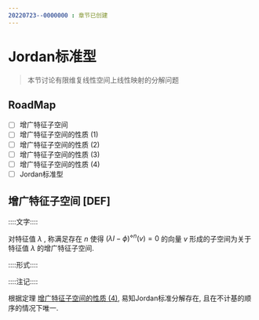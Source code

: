 ```yaml
---
20220723--0000000 : 章节已创建
---
```

# Jordan标准型
> 本节讨论有限维复线性空间上线性映射的分解问题

## RoadMap

- [ ] 增广特征子空间
- [ ] 增广特征子空间的性质 (1)
- [ ] 增广特征子空间的性质 (2)
- [ ] 增广特征子空间的性质 (3)
- [ ] 增广特征子空间的性质 (4)
- [ ] Jordan标准型

## 增广特征子空间 [DEF]

::::文字::::

对特征值 $\lambda$ , 称满足存在 $n$ 使得 $(\lambda I - \phi)^{\diamond n}(v)=0$ 的向量 $v$ 形成的子空间为关于特征值 $\lambda$ 的增广特征子空间. 

::::形式::::



::::注记::::

根据定理 [增广特征子空间的性质 (4)](110.代数作用/3.自同态/3.线性空间/4.Jordan标准型.md#增广特征子空间的性质%204%20THM), 易知Jordan标准分解存在, 且在不计基的顺序的情况下唯一. 